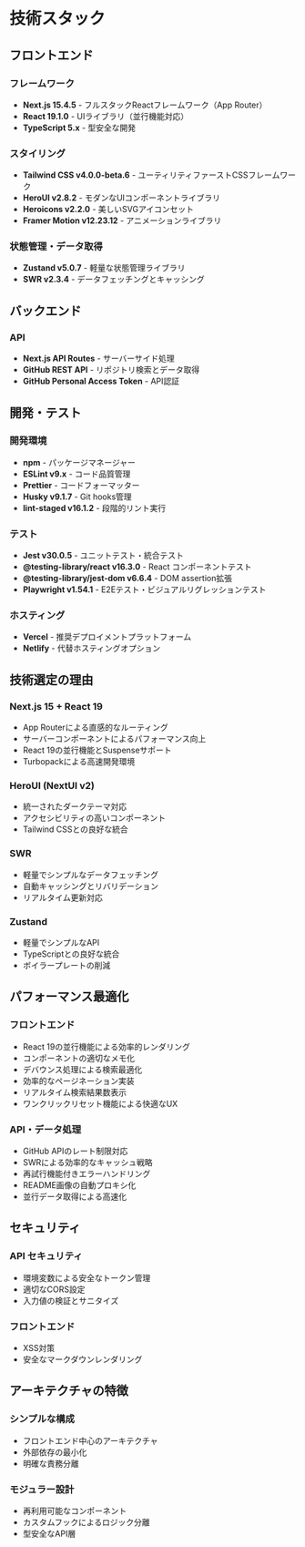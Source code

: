 # 技術スタック

## フロントエンド

### フレームワーク

- **Next.js 15.4.5** - フルスタックReactフレームワーク（App Router）
- **React 19.1.0** - UIライブラリ（並行機能対応）
- **TypeScript 5.x** - 型安全な開発

### スタイリング

- **Tailwind CSS v4.0.0-beta.6** - ユーティリティファーストCSSフレームワーク
- **HeroUI v2.8.2** - モダンなUIコンポーネントライブラリ
- **Heroicons v2.2.0** - 美しいSVGアイコンセット
- **Framer Motion v12.23.12** - アニメーションライブラリ

### 状態管理・データ取得

- **Zustand v5.0.7** - 軽量な状態管理ライブラリ
- **SWR v2.3.4** - データフェッチングとキャッシング

## バックエンド

### API

- **Next.js API Routes** - サーバーサイド処理
- **GitHub REST API** - リポジトリ検索とデータ取得
- **GitHub Personal Access Token** - API認証

## 開発・テスト

### 開発環境

- **npm** - パッケージマネージャー
- **ESLint v9.x** - コード品質管理
- **Prettier** - コードフォーマッター
- **Husky v9.1.7** - Git hooks管理
- **lint-staged v16.1.2** - 段階的リント実行

### テスト

- **Jest v30.0.5** - ユニットテスト・統合テスト
- **@testing-library/react v16.3.0** - React コンポーネントテスト
- **@testing-library/jest-dom v6.6.4** - DOM assertion拡張
- **Playwright v1.54.1** - E2Eテスト・ビジュアルリグレッションテスト

### ホスティング

- **Vercel** - 推奨デプロイメントプラットフォーム
- **Netlify** - 代替ホスティングオプション

## 技術選定の理由

### Next.js 15 + React 19

- App Routerによる直感的なルーティング
- サーバーコンポーネントによるパフォーマンス向上
- React 19の並行機能とSuspenseサポート
- Turbopackによる高速開発環境

### HeroUI (NextUI v2)

- 統一されたダークテーマ対応
- アクセシビリティの高いコンポーネント
- Tailwind CSSとの良好な統合

### SWR

- 軽量でシンプルなデータフェッチング
- 自動キャッシングとリバリデーション
- リアルタイム更新対応

### Zustand

- 軽量でシンプルなAPI
- TypeScriptとの良好な統合
- ボイラープレートの削減

## パフォーマンス最適化

### フロントエンド

- React 19の並行機能による効率的レンダリング
- コンポーネントの適切なメモ化
- デバウンス処理による検索最適化
- 効率的なページネーション実装
- リアルタイム検索結果数表示
- ワンクリックリセット機能による快適なUX

### API・データ処理

- GitHub APIのレート制限対応
- SWRによる効率的なキャッシュ戦略
- 再試行機能付きエラーハンドリング
- README画像の自動プロキシ化
- 並行データ取得による高速化

## セキュリティ

### API セキュリティ

- 環境変数による安全なトークン管理
- 適切なCORS設定
- 入力値の検証とサニタイズ

### フロントエンド

- XSS対策
- 安全なマークダウンレンダリング

## アーキテクチャの特徴

### シンプルな構成

- フロントエンド中心のアーキテクチャ
- 外部依存の最小化
- 明確な責務分離

### モジュラー設計

- 再利用可能なコンポーネント
- カスタムフックによるロジック分離
- 型安全なAPI層
